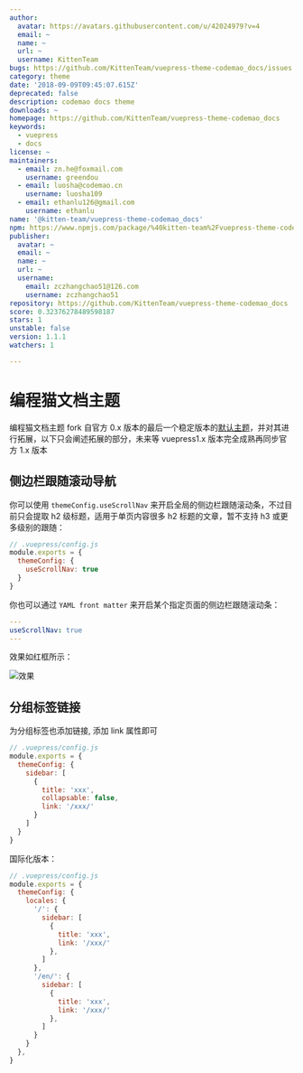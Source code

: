 ```yaml
---
author:
  avatar: https://avatars.githubusercontent.com/u/42024979?v=4
  email: ~
  name: ~
  url: ~
  username: KittenTeam
bugs: https://github.com/KittenTeam/vuepress-theme-codemao_docs/issues
category: theme
date: '2018-09-09T09:45:07.615Z'
deprecated: false
description: codemao docs theme
downloads: ~
homepage: https://github.com/KittenTeam/vuepress-theme-codemao_docs
keywords:
  - vuepress
  - docs
license: ~
maintainers:
  - email: zn.he@foxmail.com
    username: greendou
  - email: luosha@codemao.cn
    username: luosha109
  - email: ethanlu126@gmail.com
    username: ethanlu
name: '@kitten-team/vuepress-theme-codemao_docs'
npm: https://www.npmjs.com/package/%40kitten-team%2Fvuepress-theme-codemao_docs
publisher:
  avatar: ~
  email: ~
  name: ~
  url: ~
  username:
    email: zczhangchao51@126.com
    username: zczhangchao51
repository: https://github.com/KittenTeam/vuepress-theme-codemao_docs
score: 0.32376278489598187
stars: 1
unstable: false
version: 1.1.1
watchers: 1

---
```


# 编程猫文档主题

编程猫文档主题 fork 自官方 0.x 版本的最后一个稳定版本的[默认主题](https://v0.vuepress.vuejs.org/zh/default-theme-config/)，并对其进行拓展，以下只会阐述拓展的部分，未来等 vuepress1.x 版本完全成熟再同步官方 1.x 版本

## 侧边栏跟随滚动导航

你可以使用 `themeConfig.useScrollNav` 来开启全局的侧边栏跟随滚动条，不过目前只会提取 h2 级标题，适用于单页内容很多 h2 标题的文章，暂不支持 h3 或更多级别的跟随：

```js
// .vuepress/config.js
module.exports = {
  themeConfig: {
    useScrollNav: true
  }
}
```

你也可以通过 `YAML front matter` 来开启某个指定页面的侧边栏跟随滚动条：

```yaml
---
useScrollNav: true
---

```

效果如红框所示：

![效果](./images/useScrollNav.jpg)

## 分组标签链接

为分组标签也添加链接, 添加 link 属性即可

```js
// .vuepress/config.js
module.exports = {
  themeConfig: {
    sidebar: [
      {
        title: 'xxx',
        collapsable: false,
        link: '/xxx/'
      }
    ]
  }
}
```

国际化版本：

```js
// .vuepress/config.js
module.exports = {
  themeConfig: {
    locales: {
      '/': {
        sidebar: [
          {
            title: 'xxx',
            link: '/xxx/'
          },
        ]
      },
      '/en/': {
        sidebar: [
          {
            title: 'xxx',
            link: '/xxx/'
          },
        ]
      }
    }
  },
}
```
